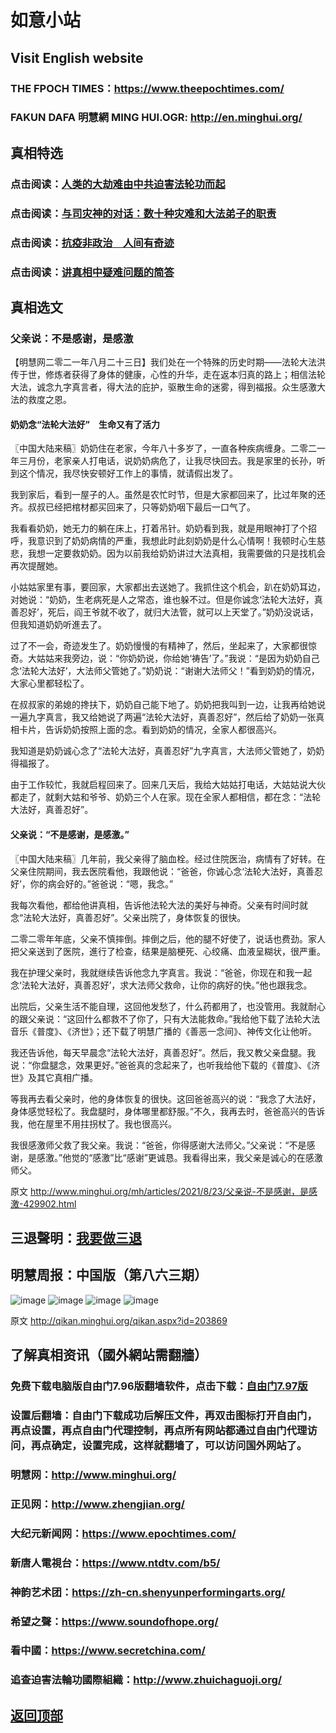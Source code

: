 # 如意小站

## Visit English website

### THE FPOCH TIMES：https://www.theepochtimes.com/

### FAKUN DAFA 明慧網 MING HUI.OGR: http://en.minghui.org/

## 真相特选

### 点击阅读：[人类的大劫难由中共迫害法轮功而起](https://github.com/pinhe91/jcxw4/tree/main) 

### 点击阅读：[与司灾神的对话：数十种灾难和大法弟子的职责](https://github.com/pinhe91/jcxw1/tree/main) 

### 点击阅读：[抗疫非政治　人间有奇迹](https://github.com/pinhe91/jcxw2/tree/main) 

### 点击阅读：[讲真相中疑难问题的简答](https://github.com/pinhe91/jcxw3/tree/main)

## 真相选文

### 父亲说：不是感谢，是感激

【明慧网二零二一年八月二十三日】我们处在一个特殊的历史时期——法轮大法洪传于世，修炼者获得了身体的健康，心性的升华，走在返本归真的路上；相信法轮大法，诚念九字真言者，得大法的庇护，驱散生命的迷雾，得到福报。众生感激大法的救度之恩。

#### 奶奶念“法轮大法好”　生命又有了活力

〖中国大陆来稿〗奶奶住在老家，今年八十多岁了，一直各种疾病缠身。二零二一年三月份，老家亲人打电话，说奶奶病危了，让我尽快回去。我是家里的长孙，听到这个情况，我尽快安顿好工作上的事情，就请假出发了。

我到家后，看到一屋子的人。虽然是农忙时节，但是大家都回来了，比过年聚的还齐。叔叔已经把棺材都买回来了，只等奶奶咽下最后一口气了。

我看看奶奶，她无力的躺在床上，打着吊针。奶奶看到我，就是用眼神打了个招呼，我意识到了奶奶病情的严重，我想此时此刻奶奶是什么心情啊！我顿时心生慈悲，我想一定要救奶奶。因为以前我给奶奶讲过大法真相，我需要做的只是找机会再次提醒她。

小姑姑家里有事，要回家，大家都出去送她了。我抓住这个机会，趴在奶奶耳边，对她说：“奶奶，生老病死是人之常态，谁也躲不过。但是你诚念‘法轮大法好，真善忍好’，死后，阎王爷就不收了，就归大法管，就可以上天堂了。”奶奶没说话，但我知道奶奶听進去了。

过了不一会，奇迹发生了。奶奶慢慢的有精神了，然后，坐起来了，大家都很惊奇。大姑姑来我旁边，说：“你奶奶说，你给她‘祷告’了。”我说：“是因为奶奶自己念‘法轮大法好’，大法师父管她了。”奶奶说：“谢谢大法师父！”看到奶奶的情况，大家心里都轻松了。

在叔叔家的弟媳的搀扶下，奶奶自己能下地了。奶奶把我叫到一边，让我再给她说一遍九字真言，我又给她说了两遍“法轮大法好，真善忍好”，然后给了奶奶一张真相卡片，告诉奶奶按照上面的念。看到奶奶的情况，全家人都很高兴。

我知道是奶奶诚心念了“法轮大法好，真善忍好”九字真言，大法师父管她了，奶奶得福报了。

由于工作较忙，我就启程回来了。回来几天后，我给大姑姑打电话，大姑姑说大伙都走了，就剩大姑和爷爷、奶奶三个人在家。现在全家人都相信，都在念：“法轮大法好，真善忍好”。

#### 父亲说：“不是感谢，是感激。”

〖中国大陆来稿〗几年前，我父亲得了脑血栓。经过住院医治，病情有了好转。在父亲住院期间，我去医院看他，我跟他说：“爸爸，你诚心念‘法轮大法好，真善忍好’，你的病会好的。”爸爸说：“嗯，我念。”

我每次看他，都给他讲真相，告诉他法轮大法的美好与神奇。父亲有时间时就念“法轮大法好，真善忍好”。父亲出院了，身体恢复的很快。

二零二零年年底，父亲不慎摔倒。摔倒之后，他的腿不好使了，说话也费劲。家人把父亲送到了医院，進行了检查，结果是脑梗死、心绞痛、血液呈糊状，很严重。

我在护理父亲时，我就继续告诉他念九字真言。我说：“爸爸，你现在和我一起念‘法轮大法好，真善忍好’，求大法师父救命，让你的病好的快。”他也跟我念。

出院后，父亲生活不能自理，这回他发愁了，什么药都用了，也没管用。我就耐心的跟父亲说：“这回什么都救不了你了，只有大法能救命。”我给他下载了法轮大法音乐《普度》、《济世》；还下载了明慧广播的《善恶一念间》、神传文化让他听。

我还告诉他，每天早晨念“法轮大法好，真善忍好”。然后，我又教父亲盘腿。我说：“你盘腿念，效果更好。”爸爸真的念起来了，也听我给他下载的《普度》、《济世》及其它真相广播。

等我再去看父亲时，他的身体恢复的很快。这回爸爸高兴的说：“我念了大法好，身体感觉轻松了。我盘腿时，身体哪里都舒服。”不久，我再去时，爸爸高兴的告诉我，他在屋里不用拄拐杖了。我也很高兴。

我很感激师父救了我父亲。我说：“爸爸，你得感谢大法师父。”父亲说：“不是感谢，是感激。”他觉的“感激”比“感谢”更诚恳。我看得出来，我父亲是诚心的在感激师父。

原文 http://www.minghui.org/mh/articles/2021/8/23/父亲说-不是感谢，是感激-429902.html

## 三退聲明：[我要做三退](http://tuidang.ddns.net/)

## 明慧周报：中国版（第八六三期）

![image](https://user-images.githubusercontent.com/79625284/130200625-2b8ecc4e-c72f-4ea0-82c1-95caa6143391.png)
![image](https://user-images.githubusercontent.com/79625284/130200659-6ab6a937-e932-4809-ac5a-8a50bd6fe3ac.png)
![image](https://user-images.githubusercontent.com/79625284/130200701-51c7459b-6eec-4e75-800b-627261a03a4c.png)
![image](https://user-images.githubusercontent.com/79625284/130200741-5e8837c9-347b-4ab5-ae55-73f374f65948.png)

原文 http://qikan.minghui.org/qikan.aspx?id=203869

## 了解真相资讯（國外網站需翻牆）

### 免费下载电脑版自由门7.96版翻墙软件，点击下载：[自由门7.97版](https://github.com/pinhe91/tuiguang/files/6839679/fg797r.zip)

### 设置后翻墙：自由门下载成功后解压文件，再双击图标打开自由门，再点设置，再点自由门代理控制，再点所有网站都通过自由门代理访问，再点确定，设置完成，这样就翻墙了，可以访问国外网站了。

### 明慧网：http://www.minghui.org/

### 正见网：http://www.zhengjian.org/

### 大纪元新闻网：https://www.epochtimes.com/

### 新唐人電視台：https://www.ntdtv.com/b5/

### 神韵艺术团：https://zh-cn.shenyunperformingarts.org/

### 希望之聲：https://www.soundofhope.org/

### 看中國：https://www.secretchina.com/

### 追查迫害法輪功國際組織：http://www.zhuichaguoji.org/

## [返回顶部](https://git.io/Js3EY)
